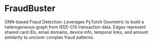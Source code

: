 # FraudBuster
GNN-based Fraud Detection: Leverages PyTorch Geometric to build a heterogeneous graph from IEEE-CIS transaction data. Edges represent shared card IDs, email domains, device info, temporal links, and amount similarity to uncover complex fraud patterns.
